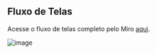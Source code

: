 ## Fluxo de Telas

Acesse o fluxo de telas completo pelo Miro [aqui](https://miro.com/app/board/uXjVK5U_G8A=/?share_link_id=945470029772).


![image](https://github.com/ICEI-PUC-Minas-PMV-ADS/pmv-sint-2024-1-e5-proj-mov-t1-time-quarta-19-00/assets/97611971/79d447fa-8ee9-47a6-a920-f2c35dbbcd75)



